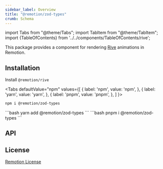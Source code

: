 ```yaml
---
sidebar_label: Overview
title: "@remotion/zod-types"
crumb: Schema
---
```


import Tabs from "@theme/Tabs";
import TabItem from "@theme/TabItem";
import {TableOfContents} from '../../components/TableOfContents/rive';

This package provides a component for rendering [Rive](https://rive.app) animations in Remotion.

## Installation

Install `@remotion/rive`

<Tabs defaultValue="npm" values={[
{ label: 'npm', value: 'npm', },
{ label: 'yarn', value: 'yarn', },
{ label: 'pnpm', value: 'pnpm', },
]
}>
<TabItem value="npm">

```bash
npm i @remotion/zod-types
```

</TabItem>
<TabItem value="yarn">
```bash
yarn add @remotion/zod-types
```
</TabItem>
<TabItem value="pnpm">
```bash
pnpm i @remotion/zod-types
```
</TabItem>
</Tabs>

## API

<TableOfContents />

## License

[Remotion License](https://remotion.dev/license)
